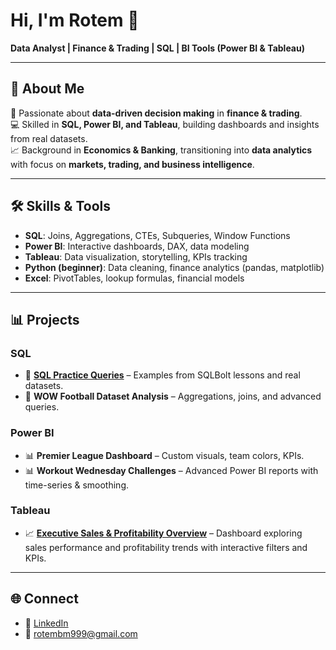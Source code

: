 # Hi, I'm Rotem 👋  
**Data Analyst | Finance & Trading | SQL | BI Tools (Power BI & Tableau)**  

---

## 🔹 About Me
🎯 Passionate about **data-driven decision making** in **finance & trading**.  
💻 Skilled in **SQL, Power BI, and Tableau**, building dashboards and insights from real datasets.  
📈 Background in **Economics & Banking**, transitioning into **data analytics** with focus on **markets, trading, and business intelligence**.  

---

## 🛠 Skills & Tools
- **SQL**: Joins, Aggregations, CTEs, Subqueries, Window Functions  
- **Power BI**: Interactive dashboards, DAX, data modeling  
- **Tableau**: Data visualization, storytelling, KPIs tracking  
- **Python (beginner)**: Data cleaning, finance analytics (pandas, matplotlib)  
- **Excel**: PivotTables, lookup formulas, financial models  

---

## 📊 Projects

### SQL
- 📄 **[SQL Practice Queries](https://github.com/rotembm999/NYC-Rodent-Analysis/blob/main/rodents_summary.sql)** – Examples from SQLBolt lessons and real datasets.  
- 📄 **WOW Football Dataset Analysis** – Aggregations, joins, and advanced queries.  

### Power BI
- 📊 **Premier League Dashboard** – Custom visuals, team colors, KPIs.  
- 📊 **Workout Wednesday Challenges** – Advanced Power BI reports with time-series & smoothing.  

### Tableau
- 📈 **[Executive Sales & Profitability Overview](https://public.tableau.com/views/SuperstoreSalesProfitability_twb/ExecutiveOverview?:language=en-US&:sid=&:redirect=auth&:display_count=n&:origin=viz_share_link)** – Dashboard exploring sales performance and profitability trends with interactive filters and KPIs.  

---

## 🌐 Connect
- 🔗 [LinkedIn](https://www.linkedin.com/in/rotem-ben-mouyal-635458171/)  
- 📧 rotembm999@gmail.com
